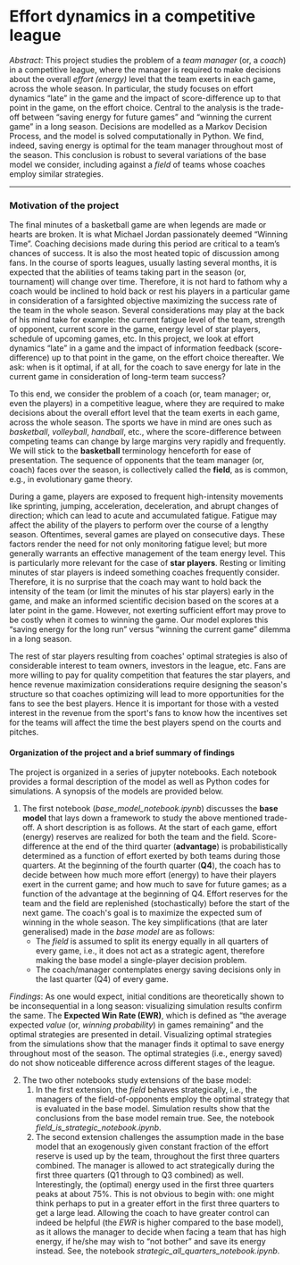 # Effort dynamics in a competitive league
 
 *Abstract*: This project studies the problem of a *team manager* (or, a *coach*) in a competitive league, where the manager is required to make decisions about the overall *effort (energy)* level that the team exerts in each game, across the whole season. In particular, the study focuses on effort dynamics “late” in the game and the impact of score-difference up to that point in the game, on the effort choice. Central to the analysis is the trade-off between “saving energy for future games” and “winning the current game” in a long season. Decisions are modelled as a Markov Decision Process, and the model is solved computationally in Python. We find, indeed, saving energy is optimal for the team manager throughout most of the season. This conclusion is robust to several variations of the base model we consider, including against a *field* of teams whose coaches employ similar strategies.
 
---

### Motivation of the project

The final minutes of a basketball game are when legends are made or hearts are broken. It is what Michael Jordan passionately deemed “Winning Time”. Coaching decisions made during this period are critical to a team’s chances of success. It is also the most heated topic of discussion among fans. In the course of sports leagues, usually lasting several months, it is expected that the abilities of teams taking part in the season (or, tournament) will change over time. Therefore, it is not hard to fathom why a coach would be inclined to hold back or rest his players in a particular game in consideration of a farsighted objective maximizing the success rate of the team in the whole season. Several considerations may play at the back of his mind take for example: the current fatigue level of the team, strength of opponent, current score in the game, energy level of star players, schedule of upcoming games, etc. In this project, we look at effort dynamics “late” in a game and the impact of information feedback (score-difference) up to that point in the game, on the effort choice thereafter. We ask: when is it optimal, if at all, for the coach to save energy for late in the current game in consideration of long-term team success?

To this end, we consider the problem of a coach (or, team manager; or, even the players) in a competitive league, where they are required to make decisions about the overall effort level that the team exerts in each game, across the whole season. The sports we have in mind are ones such as *basketball*, *volleyball*, *handball*, etc., where the score-difference between competing teams can change by large margins very rapidly and frequently. We will stick to the **basketball** terminology henceforth for ease of presentation. The sequence of opponents that the team manager (or, coach) faces over the season, is collectively called the **field**, as is common, e.g., in evolutionary game theory.

During a game, players are exposed to frequent high-intensity movements like sprinting, jumping, acceleration, deceleration, and abrupt changes of direction; which can lead to acute and accumulated fatigue. Fatigue may affect the ability of the players to perform over the course of a lengthy season. Oftentimes, several games are played on consecutive days. These factors render the need for not only monitoring fatigue level; but more generally warrants an effective management of the team energy level. This is particularly more relevant for the case of **star players**. Resting or limiting minutes of star players is indeed something coaches frequently consider. Therefore, it is no surprise that the coach may want to hold back the intensity of the team (or limit the minutes of his star players) early in the game, and make an informed scientific decision based on the scores at a later point in the game. However, not exerting sufficient effort may prove to be costly when it comes to winning the game. Our model explores this “saving energy for the long run” versus “winning the current game” dilemma in a long season.

The rest of star players resulting from coaches' optimal strategies is also of considerable interest to team owners, investors in the league, etc. Fans are more willing to pay for quality competition that features the star players, and hence revenue maximization considerations require designing the season's structure so that coaches optimizing will lead to more opportunities for the fans to see the best players. Hence it is important for those with a vested interest in the revenue from the sport's fans to know how the incentives set for the teams will affect the time the best players spend on the courts and pitches.


 #### Organization of the project and a brief summary of findings
 The project is organized in a series of jupyter notebooks. Each notebook provides a formal description of the model as well as Python codes for simulations. A synopsis of the models are provided below.
1. The first notebook (*base_model_notebook.ipynb*) discusses the **base model** that lays down a framework to study the above mentioned trade-off. A short description is as follows. At the start of each game, effort (energy) reserves are realized for both the team and the field. Score-difference at the end of the third quarter (**advantage**) is probabilistically determined as a function of effort exerted by both teams during those quarters. At the beginning of the fourth quarter (**Q4**), the coach has to decide between how much more effort (energy) to have their players exert in the current game; and how much to save for future games; as a function of the advantage at the beginning of Q4. Effort reserves for the team and the field are replenished (stochastically) before the start of the next game. The coach's goal is to maximize the expected sum of winning in the whole season.
 The key simplifications (that are later generalised) made in the *base model* are as follows: 
     - The *field* is assumed to split its energy equally in all quarters of every game, i.e., it does not act as a strategic agent, therefore making the base model
        a single-player decision problem.
     - The coach/manager contemplates energy saving decisions only in the last quarter (Q4) of every game.
     
*Findings*: As one would expect, initial conditions are theoretically shown to be inconsequential in a long season: visualizing simulation results confirm the same.  The **Expected Win Rate (EWR)**, which is defined as “the average expected *value* (or, *winning probability*) in games remaining” and the optimal strategies are presented in detail. Visualizing optimal strategies from the simulations show that the manager finds it optimal to save energy throughout most of the season. The optimal strategies (i.e., energy saved) do not show noticeable difference across different stages of the league.
     
2. The two other notebooks study extensions of the base model:
     1. In the first extension, the *field* behaves strategically, i.e., the managers of the field-of-opponents employ the optimal strategy that is evaluated in the base model. Simulation results show that the conclusions from the base model remain true. See, the notebook *field_is_strategic_notebook.ipynb*.
     2. The second extension challenges the assumption made in the base model that an exogenously given constant fraction of the effort reserve is used up by the team, throughout the first three quarters combined. The manager is allowed to act strategically during the first three quarters (Q1 through to Q3 combined) as well. Interestingly,  the (optimal) energy used in the first three quarters peaks at about 75%. This is not obvious to begin with: one might think perhaps to put in a greater effort in the first three quarters to get a large lead. Allowing the coach to have greater control can indeed be helpful (the *EWR* is higher compared to the base model), as it
allows the manager to decide when facing a team that has high energy, if he/she may wish to “not bother” and save its energy instead. See, the notebook *strategic_all_quarters_notebook.ipynb*.
 
